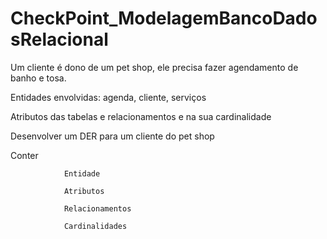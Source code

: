 # CheckPoint_ModelagemBancoDadosRelacional

Um cliente é dono de um pet shop, ele precisa fazer agendamento de banho e tosa.

Entidades envolvidas:
agenda, cliente, serviços 

Atributos das tabelas e relacionamentos e na sua cardinalidade 

Desenvolver um DER para um cliente do pet shop 

Conter 

                Entidade 

                Atributos 

                Relacionamentos 

                Cardinalidades 

